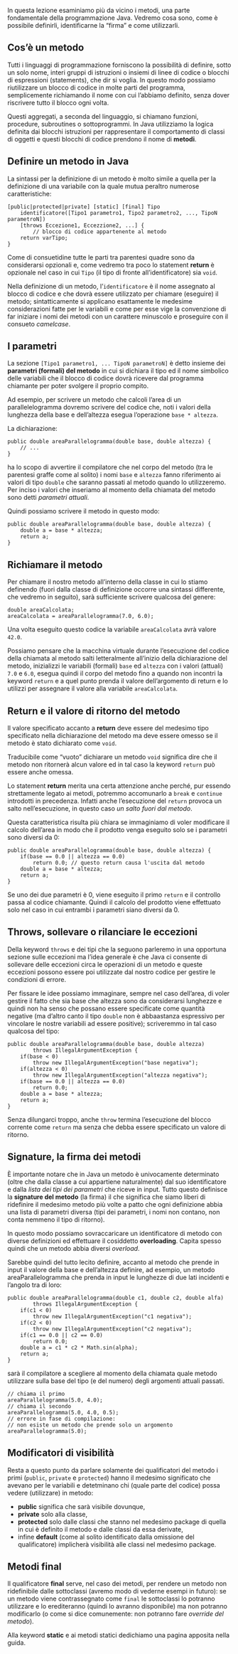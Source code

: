 In questa lezione esaminiamo più da vicino i metodi, una parte fondamentale della programmazione Java. Vedremo cosa sono, come è possibile definirli, identificarne la “firma” e come utilizzarli.

Cos’è un metodo
---------------

Tutti i linguaggi di programmazione forniscono la possibilità di definire, sotto un solo nome, interi gruppi di istruzioni o insiemi di linee di codice o blocchi di espressioni (statements), che dir si voglia. In questo modo possiamo riutilizzare un blocco di codice in molte parti del programma, semplicemente richiamando il nome con cui l’abbiamo definito, senza dover riscrivere tutto il blocco ogni volta.

Questi aggregati, a seconda del linguaggio, si chiamano funzioni, procedure, subroutines o sottoprogrammi. In Java utilizziamo la logica definita dai blocchi istruzioni per rappresentare il comportamento di classi di oggetti e questi blocchi di codice prendono il nome di **metodi**.

Definire un metodo in Java
--------------------------

La sintassi per la definizione di un metodo è molto simile a quella per la definizione di una variabile con la quale mutua peraltro numerose caratteristiche:

```
[public|protected|private] [static] [final] Tipo
	identificatore([Tipo1 parametro1, Tipo2 parametro2, ..., TipoN parametroN])
	[throws Eccezione1, Eccezzione2, ...] {
		// blocco di codice appartenente al metodo
	return varTipo;
}
```

Come di consuetidine tutte le parti tra parentesi quadre sono da considerarsi opzionali e, come vedremo tra poco lo statement **return** è opzionale nel caso in cui `Tipo` (il tipo di fronte all’identificatore) sia `void`.

Nella definizione di un metodo, l’`identificatore` è il nome assegnato al blocco di codice e che dovrà essere utilizzato per chiamare (eseguire) il metodo; sintatticamente si applicano esattamente le medesime considerazioni fatte per le variabili e come per esse vige la convenzione di far iniziare i nomi dei metodi con un carattere minuscolo e proseguire con il consueto _camelcase_.

I parametri
-----------

La sezione `[Tipo1 parametro1, ... TipoN parametroN]` è detto insieme dei **parametri (formali) del metodo** in cui si dichiara il tipo ed il nome simbolico delle variabili che il blocco di codice dovrà ricevere dal programma chiamante per poter svolgere il proprio compito.

Ad esempio, per scrivere un metodo che calcoli l’area di un parallelelogramma dovremo scrivere del codice che, noti i valori della lunghezza della base e dell’altezza esegua l’operazione `base * altezza`.

La dichiarazione:

```
public double areaParallelogramma(double base, double altezza) {
	// ...
}
```

ha lo scopo di avvertire il compilatore che nel corpo del metodo (tra le parentesi graffe come al solito) i nomi `base` e `altezza` fanno riferimento ai valori di tipo `double` che saranno passati al metodo quando lo utilizzeremo. Per inciso i valori che inseriamo al momento della chiamata del metodo sono detti _parametri attuali_.

Quindi possiamo scrivere il metodo in questo modo:

```
public double areaParallelogramma(double base, double altezza) {
	double a = base * altezza;
	return a;
}
```

Richiamare il metodo
--------------------

Per chiamare il nostro metodo all’interno della classe in cui lo stiamo definendo (fuori dalla classe di definizione occorre una sintassi differente, che vedremo in seguito), sarà sufficiente scrivere qualcosa del genere:

```
double areaCalcolata;
areaCalcolata = areaParallelogramma(7.0, 6.0);
```

Una volta eseguito questo codice la variabile `areaCalcolata` avrà valore `42.0`.

Possiamo pensare che la macchina virtuale durante l’esecuzione del codice della chiamata al metodo salti letteralmente all’inizio della dichiarazione del metodo, inizializzi le variabili (formali) `base` ed `altezza` con i valori (attuali) `7.0` e `6.0`, esegua quindi il corpo del metodo fino a quando non incontri la keyword `return` e a quel punto prenda il valore dell’argomento di return e lo utilizzi per assegnare il valore alla variabile `areaCalcolata`.

Return e il valore di ritorno del metodo
----------------------------------------

Il valore specificato accanto a **return** deve essere del medesimo tipo specificato nella dichiarazione del metodo ma deve essere omesso se il metodo è stato dichiarato come `void`.

Traducibile come “vuoto” dichiarare un metodo `void` significa dire che il metodo non ritornerà alcun valore ed in tal caso la keyword `return` può essere anche omessa.

Lo statement **return** merita una certa attenzione anche perché, pur essendo strettamente legato ai metodi, potremmo accomunarlo a `break` e `continue` introdotti in precedenza. Infatti anche l’esecuzione del `return` provoca un salto nell’esecuzione, in questo caso _un salto fuori dal metodo_.

Questa caratteristica risulta più chiara se immaginiamo di voler modificare il calcolo dell’area in modo che il prodotto venga eseguito solo se i parametri sono diversi da 0:

```
public double areaParallelogramma(double base, double altezza) {
	if(base == 0.0 || altezza == 0.0)
		return 0.0; // questo return causa l'uscita dal metodo
	double a = base * altezza;
	return a;
}
```

Se uno dei due parametri è 0, viene eseguito il primo `return` e il controllo passa al codice chiamante. Quindi il calcolo del prodotto viene effettuato solo nel caso in cui entrambi i parametri siano diversi da 0.

Throws, sollevare o rilanciare le eccezioni
-------------------------------------------

Della keyword `throws` e dei tipi che la seguono parleremo in una opportuna sezione sulle eccezioni ma l’idea generale è che Java ci consente di sollevare delle eccezioni circa le operazioni di un metodo e queste eccezioni possono essere poi utilizzate dal nostro codice per gestire le condizioni di errore.

Per fissare le idee possiamo immaginare, sempre nel caso dell’area, di voler gestire il fatto che sia base che altezza sono da considerarsi lunghezze e quindi non ha senso che possano essere specificate come quantità negative (ma d’altro canto il tipo `double` non è abbaastanza espressivo per vincolare le nostre variabili ad essere positive); scriveremmo in tal caso qualcosa del tipo:

```
public double areaParallelogramma(double base, double altezza)
		throws IllegalArgumentException {
	if(base < 0)
		throw new IllegalArgumentException("base negativa");
	if(altezza < 0)
		throw new IllegalArgumentException("altezza negativa");
	if(base == 0.0 || altezza == 0.0)
		return 0.0;
	double a = base * altezza;
	return a;
}
```

Senza dilungarci troppo, anche `throw` termina l’esecuzione del blocco corrente come `return` ma senza che debba essere specificato un valore di ritorno.

Signature, la firma dei metodi
------------------------------

È importante notare che in Java un metodo è univocamente determinato (oltre che dalla classe a cui appartiene naturalmente) dal suo identificatore e dalla _lista dei tipi dei parametri_ che riceve in input. Tutto questo definisce la **signature del metodo** (la firma) il che significa che siamo liberi di ridefinire il medesimo metodo più volte a patto che ogni definizione abbia una lista di parametri diversa (tipi dei parametri, i nomi non contano, non conta nemmeno il tipo di ritorno).

In questo modo possiamo sovraccaricare un identificatore di metodo con diverse definizioni ed effettuare il cosiddetto **overloading**. Capita spesso quindi che un metodo abbia diversi _overload_.

Sarebbe quindi del tutto lecito definire, accanto al metodo che prende in input il valore della base e dell’altezza definire, ad esempio, un metodo areaParallelogramma che prenda in input le lunghezze di due lati incidenti e l’angolo tra di loro:

```
public double areaParallelogramma(double c1, double c2, double alfa)
		throws IllegalArgumentException {
	if(c1 < 0)
		throw new IllegalArgumentException("c1 negativa");
	if(c2 < 0)
		throw new IllegalArgumentException("c2 negativa");
	if(c1 == 0.0 || c2 == 0.0)
		return 0.0;
	double a = c1 * c2 * Math.sin(alpha);
	return a;
}
```

sarà il compilatore a scegliere al momento della chiamata quale metodo utilizzare sulla base del tipo (e del numero) degli argomenti attuali passati.

```
// chiama il primo
areaParallelogramma(5.0, 4.0);      
// chiama il secondo
areaParallelogramma(5.0, 4.0, 0.5); 
// errore in fase di compilazione:
// non esiste un metodo che prende solo un argomento
areaParallelogramma(5.0);
```

Modificatori di visibilità
--------------------------

Resta a questo punto da parlare solamente dei qualificatori del metodo i primi (`public`, `private` e `protected`) hanno il medesimo significato che avevano per le variabili e detetminano chi (quale parte del codice) possa vedere (utilizzare) in metodo:

*   **public** significa che sarà visibile dovunque,
*   **private** solo alla classe,
*   **protected** solo dalle classi che stanno nel medesimo package di quella in cui è definito il metodo e dalle classi da essa derivate,
*   infine **default** (come al solito identificato dalla omissione del qualificatore) implicherà visibilità alle classi nel medesimo package.

Metodi final
------------

Il qualificatore **final** serve, nel caso dei metodi, per rendere un metodo non ridefinibile dalle sottoclassi (avremo modo di vederne esempi in futuro): se un metodo viene contrassegnato come `final` le sottoclassi lo potranno utilizzare e lo erediteranno (quindi lo avranno disponibile) ma non potranno modificarlo (o come si dice comunemente: non potranno fare _override del metodo_).

Alla keyword **static** e ai metodi statici dedichiamo una pagina apposita nella guida.